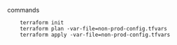 
commands

        terraform init
        terraform plan -var-file=non-prod-config.tfvars
        terraform apply -var-file=non-prod-config.tfvars